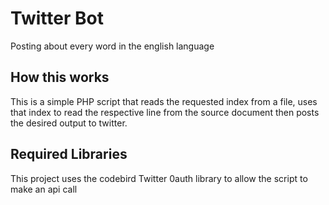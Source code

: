 # Twitter Bot
Posting about every word in the english language 

## How this works
This is a simple PHP script that reads the requested index from a file,
uses that index to read the respective line from the source document then posts
the desired output to twitter.

## Required Libraries
This project uses the codebird Twitter 0auth library to allow the script to
make an api call
